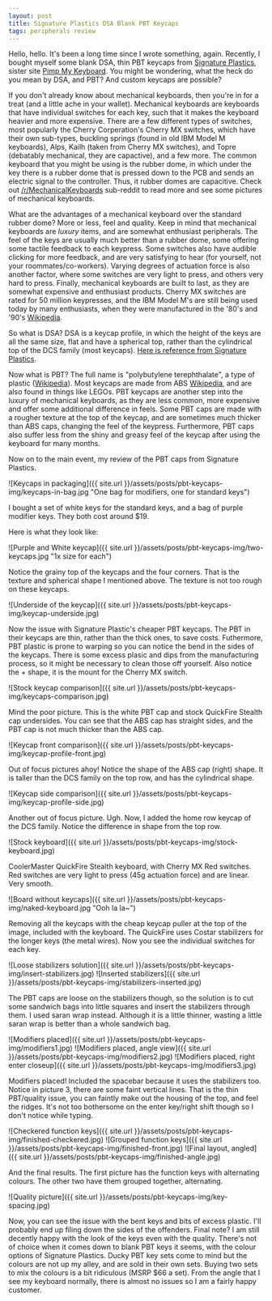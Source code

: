 ```yaml
---
layout: post
title: Signature Plastics DSA Blank PBT Keycaps
tags: peripherals review
---
```


Hello, hello.  It's been a long time since I wrote something, again.  Recently, I bought myself some blank DSA, thin PBT keycaps from [Signature Plastics](http://www.keycapsdirect.com/), sister site [Pimp My Keyboard](http://www.pimpmykeyboard.com/).  You might be wondering, what the heck do you mean by DSA, and PBT?  And custom keycaps are possible?

If you don't already know about mechanical keyboards, then you're in for a treat (and a little ache in your wallet).  Mechanical keyboards are keyboards that have individual switches for each key, such that it makes the keyboard heavier and more expensive.  There are a few different types of switches, most popularly the Cherry Corperation's Cherry MX switches, which have their own sub-types, buckling springs (found in old IBM Model M keyboards), Alps, Kailh (taken from Cherry MX switches), and Topre (debatably mechanical, they are capactive), and a few more.  The common keyboard that you might be using is the rubber dome, in which under the key there is a rubber dome that is pressed down to the PCB and sends an electric signal to the controller.  Thus, it rubber domes are capacitive.  Check out [/r/MechanicalKeyboards](http://www.reddit.com/r/MechanicalKeyboards) sub-reddit to read more and see some pictures of mechanical keyboards.

What are the advantages of a mechanical keyboard over the standard rubber dome?  More or less, feel and quality.  Keep in mind that mechanical keyboards are *luxury* items, and are somewhat enthusiast peripherals.  The feel of the keys are usually much better than a rubber dome, some offering some tactile feedback to each keypress.  Some switches also have audible clicking for more feedback, and are very satisfying to hear (for yourself, not your roommates/co-workers).  Varying degrees of actuation force is also another factor, where some switches are very light to press, and others very hard to press.  Finally, mechanical keyboards are built to last, as they are somewhat expensive and enthusiast products.  Cherry MX switches are rated for 50 million keypresses, and the IBM Model M's are still being used today by many enthusiasts, when they were manufactured in the '80's and '90's [Wikipedia](http://en.wikipedia.org/wiki/Model_M_keyboard).

So what is DSA?  DSA is a keycap profile, in which the height of the keys are all the same size, flat and have a spherical top, rather than the cylindrical top of the DCS family (most keycaps).  [Here is reference from Signature Plastics](http://www.keycapsdirect.com/key-caps.php).

Now what is PBT?  The full name is "polybutylene terephthalate", a type of plastic ([Wikipedia](http://en.wikipedia.org/wiki/Polybutylene_terephthalate)).  Most keycaps are made from ABS [Wikipedia](http://en.wikipedia.org/wiki/Acrylonitrile_butadiene_styrene), and are also found in things like LEGOs.  PBT keycaps are another step into the luxury of mechanical keyboards, as they are less common, more expensive and offer some additional difference in feels.  Some PBT caps are made with a rougher texture at the top of the keycap, and are sometimes much thicker than ABS caps, changing the feel of the keypress.  Furthermore, PBT caps also suffer less from the shiny and greasy feel of the keycap after using the keyboard for many months.

Now on to the main event, my review of the PBT caps from Signature Plastics.

![Keycaps in packaging]({{ site.url }}/assets/posts/pbt-keycaps-img/keycaps-in-bag.jpg "One bag for modifiers, one for standard keys")

I bought a set of white keys for the standard keys, and a bag of purple modifier keys.  They both cost around $19.

Here is what they look like:

![Purple and White keycap]({{ site.url }}/assets/posts/pbt-keycaps-img/two-keycaps.jpg "1x size for each")

Notice the grainy top of the keycaps and the four corners.  That is the texture and spherical shape I mentioned above.  The texture is not too rough on these keycaps.

![Underside of the keycap]({{ site.url }}/assets/posts/pbt-keycaps-img/keycap-underside.jpg)

Now the issue with Signature Plastic's cheaper PBT keycaps.  The PBT in their keycaps are thin, rather than the thick ones, to save costs.  Futhermore, PBT plastic is prone to warping so you can notice the bend in the sides of the keycaps. There is some excess plasic and dips from the manufacturing process, so it might be necessary to clean those off yourself.  Also notice the + shape, it is the mount for the Cherry MX switch.  

![Stock keycap comparison]({{ site.url }}/assets/posts/pbt-keycaps-img/keycaps-comparison.jpg)

Mind the poor picture.  This is the white PBT cap and stock QuickFire Stealth cap undersides.  You can see that the ABS cap has straight sides, and the PBT cap is not much thicker than the ABS cap.

![Keycap front comparison]({{ site.url }}/assets/posts/pbt-keycaps-img/keycap-profile-front.jpg)

Out of focus pictures ahoy!  Notice the shape of the ABS cap (right) shape.  It is taller than the DCS family on the top row, and has the cylindrical shape.

![Keycap side comparison]({{ site.url }}/assets/posts/pbt-keycaps-img/keycap-profile-side.jpg)

Another out of focus picture.  Ugh.  Now, I added the home row keycap of the DCS family.  Notice the difference in shape from the top row.

![Stock keyboard]({{ site.url }}/assets/posts/pbt-keycaps-img/stock-keyboard.jpg)

CoolerMaster QuickFire Stealth keyboard, with Cherry MX Red switches.  Red switches are very light to press (45g actuation force) and are linear.  Very smooth.

![Board without keycaps]({{ site.url }}/assets/posts/pbt-keycaps-img/naked-keyboard.jpg "Ooh la la~")

Removing all the keycaps with the cheap keycap puller at the top of the image, included with the keyboard.  The QuickFire uses Costar stabilizers for the longer keys (the metal wires). Now you see the individual switches for each key.

![Loose stabilizers solution]({{ site.url }}/assets/posts/pbt-keycaps-img/insert-stabilizers.jpg)
![Inserted stabilizers]({{ site.url }}/assets/posts/pbt-keycaps-img/stabilizers-inserted.jpg)

The PBT caps are loose on the stabilizers though, so the solution is to cut some sandwich bags into little squares and insert the stabilizers through them.  I used saran wrap instead. Although it is a little thinner, wasting a little saran wrap is better than a whole sandwich bag.

![Modifiers placed]({{ site.url }}/assets/posts/pbt-keycaps-img/modifiers1.jpg)
![Modifiers placed, angle view]({{ site.url }}/assets/posts/pbt-keycaps-img/modifiers2.jpg)
![Modifiers placed, right enter closeup]({{ site.url }}/assets/posts/pbt-keycaps-img/modifiers3.jpg)

Modifiers placed! Included the spacebar because it uses the stabilizers too.  Notice in picture 3, there are some faint vertical lines.  That is the thin PBT/quality issue, you can faintly make out the housing of the top, and feel the ridges.  It's not too bothersome on the enter key/right shift though so I don't notice while typing.

![Checkered function keys]({{ site.url }}/assets/posts/pbt-keycaps-img/finished-checkered.jpg)
![Grouped function keys]({{ site.url }}/assets/posts/pbt-keycaps-img/finished-front.jpg)
![Final layout, angled]({{ site.url }}/assets/posts/pbt-keycaps-img/finished-angle.jpg)

And the final results.  The first picture has the function keys with alternating colours.  The other two have them grouped together, alternating.

![Quality picture]({{ site.url }}/assets/posts/pbt-keycaps-img/key-spacing.jpg)

Now, you can see the issue with the bent keys and bits of excess plastic.  I'll probably end up filing down the sides of the offenders.  Final note?  I am still decently happy with the look of the keys even with the quality.  There's not of choice when it comes down to blank PBT keys it seems, with the colour options of Signature Plastics.  Ducky PBT key sets come to mind but the colours are not up my alley, and are sold in their own sets.  Buying two sets to mix the colours is a bit ridiculous (MSRP $66 a set).  From the angle that I see my keyboard normally, there is almost no issues so I am a fairly happy customer.